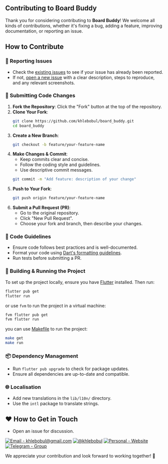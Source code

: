 ## Contributing to Board Buddy

Thank you for considering contributing to **Board Buddy**! We welcome all kinds of contributions, whether it's fixing a bug, adding a feature, improving documentation, or reporting an issue.

## How to Contribute

### 📌 Reporting Issues
- Check the [existing issues](https://github.com/khlebobul/board_buddy/issues) to see if your issue has already been reported.
- If not, [open a new issue](https://github.com/khlebobul/board_buddy/issues/new) with a clear description, steps to reproduce, and any relevant screenshots.

### 🚀 Submitting Code Changes
1. **Fork the Repository**: Click the "Fork" button at the top of the repository.
2. **Clone Your Fork**:
   ```sh
   git clone https://github.com/khlebobul/board_buddy.git
   cd board_buddy
   ```
3. **Create a New Branch**:
   ```sh
   git checkout -b feature/your-feature-name
   ```
4. **Make Changes & Commit**:
   - Keep commits clear and concise.
   - Follow the coding style and guidelines.
   - Use descriptive commit messages.
   ```sh
   git commit -m "Add feature: description of your change"
   ```
5. **Push to Your Fork**:
   ```sh
   git push origin feature/your-feature-name
   ```
6. **Submit a Pull Request (PR)**:
   - Go to the original repository.
   - Click "New Pull Request".
   - Choose your fork and branch, then describe your changes.

### 📜 Code Guidelines
- Ensure code follows best practices and is well-documented.
- Format your code using [Dart's formatting guidelines](https://dart.dev/guides/language/effective-dart/style).
- Run tests before submitting a PR.

### 🔧 Building & Running the Project
To set up the project locally, ensure you have [Flutter](https://flutter.dev) installed. Then run:
```sh
flutter pub get
flutter run
```

or use `fvm` to run the project in a virtual machine:
```sh
fvm flutter pub get
fvm flutter run
```

you can use [Makefile](https://github.com/khlebobul/board_buddy/blob/main/Makefile) to run the project:
```sh
make get
make run
```

### 📦 Dependency Management
- Run `flutter pub upgrade` to check for package updates.
- Ensure all dependencies are up-to-date and compatible.

### 🌐 Localisation
- Add new translations in the `lib/l10n/` directory.
- Use the `intl` package to translate strings.

## ❤️ How to Get in Touch
- Open an issue for discussion.

[![Email - khlebobul@gmail.com](https://img.shields.io/badge/Email-khlebobul%40gmail.com-414141?style=for-the-badge&logo=Email&logoColor=F1F1F1)](mailto:khlebobul@gmail.com) [![@khlebobul](https://img.shields.io/badge/%40khlebobul-414141?style=for-the-badge&logo=Telegram&logoColor=F1F1F1)](https://t.me/khlebobul) [![Personal - Website](https://img.shields.io/badge/Personal-Website-414141?style=for-the-badge&logo=Personal&logoColor=F1F1F1)](https://khlebobul.github.io/) [![Telegram - Group](https://img.shields.io/badge/Telegram-Group-414141?style=for-the-badge&logo=Telegram&logoColor=F1F1F1)](https://t.me/board_buddy)

We appreciate your contribution and look forward to working together! 🚀

